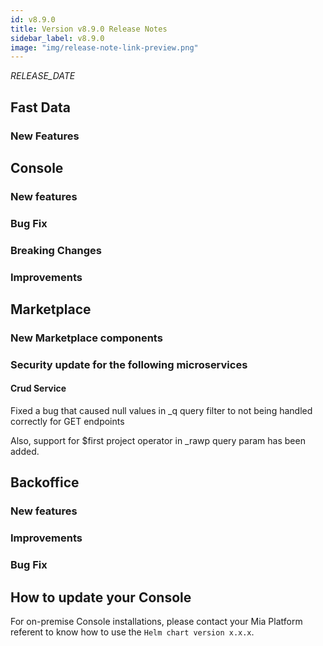 ```yaml
---
id: v8.9.0
title: Version v8.9.0 Release Notes
sidebar_label: v8.9.0
image: "img/release-note-link-preview.png"
---
```


_RELEASE_DATE_

## Fast Data

### New Features

## Console

### New features

### Bug Fix

### Breaking Changes

### Improvements

## Marketplace

### New Marketplace components

### Security update for the following microservices

#### Crud Service

Fixed a bug that caused null values in _q query filter to not being handled correctly for GET endpoints

Also, support for $first project operator in _rawp query param has been added.

## Backoffice

### New features

### Improvements

### Bug Fix

## How to update your Console

For on-premise Console installations, please contact your Mia Platform referent to know how to use the `Helm chart version x.x.x`.
